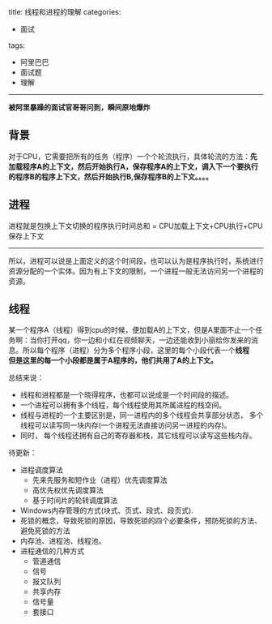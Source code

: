 title: 线程和进程的理解
categories:
- 面试

tags:  
- 阿里巴巴
- 面试题
- 理解
---
**被阿里暴躁的面试官哥哥问到，瞬间原地爆炸**
<!-- more -->  
## 背景
对于CPU，它需要把所有的任务（程序）一个个轮流执行，具体轮流的方法：**先加载程序A的上下文，然后开始执行A，保存程序A的上下文，调入下一个要执行的程序B的程序上下文，然后开始执行B,保存程序B的上下文。。。。**

## 进程
 进程就是包换上下文切换的程序执行时间总和 = CPU加载上下文+CPU执行+CPU保存上下文

---

所以，进程可以说是上面定义的这个时间段，也可以认为是程序执行时，系统进行资源分配的一个实体。因为有上下文的限制，一个进程一般无法访问另一个进程的资源。

## 线程
  
  某一个程序A（线程）得到cpu的时候，便加载A的上下文，但是A里面不止一个任务啊：当你打开qq，你一边和小红在视频聊天，一边还能收到小丽给你发来的消息。所以每个程序（进程）分为多个程序小段，这里的每个小段代表一个**线程**    
   **但是这里的每一个小段都是属于A程序的，他们共用了A的上下文。**

总结来说：
- 线程和进程都是一个晓得程序，也都可以说成是一个时间段的描述。
- 一个进程可以拥有多个线程，每个线程使用其所属进程的栈空间。 
- 线程与进程的一个主要区别是，同一进程内的多个线程会共享部分状态， 多个线程可以读写同一块内存(一个进程无法直接访问另一进程的内存)。
- 同时， 每个线程还拥有自己的寄存器和栈，其它线程可以读写这些栈内存。

待更新：
- 进程调度算法
    - 先来先服务和短作业（进程）优先调度算法
    - 高优先权优先调度算法
    - 基于时间片的轮转调度算法
- Windows内存管理的方式(块式、页式、段式、段页式).
- 死锁的概念，导致死锁的原因，导致死锁的四个必要条件，预防死锁的方法、避免死锁的方法
- 内存池、进程池、线程池。
- 进程通信的几种方式
    - 管道通信
    - 信号
    - 报文队列
    - 共享内存
    - 信号量
    - 套接口